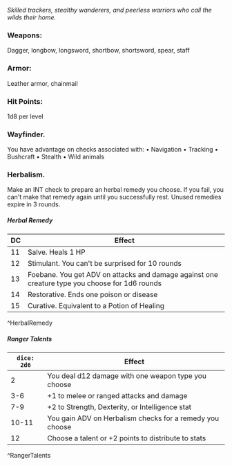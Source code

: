 _Skilled trackers, stealthy wanderers, and peerless warriors who call the wilds their home._

### Weapons: 
Dagger, longbow, longsword, shortbow, shortsword, spear, staff
### Armor: 
Leather armor, chainmail
### Hit Points: 
1d8 per level
### Wayfinder. 
You have advantage on checks associated with:
• Navigation
• Tracking
• Bushcraft
• Stealth
• Wild animals
### Herbalism.
Make an INT check to prepare an herbal remedy you choose. If you fail, you can't make that remedy again until you successfully rest. Unused remedies expire in 3 rounds.
##### Herbal Remedy
| DC  | Effect                                                                                         |
| --- | ---------------------------------------------------------------------------------------------- |
| 11  | Salve. Heals 1 HP                                                                              |
| 12  | Stimulant. You can't be surprised for 10 rounds                                                |
| 13  | Foebane. You get ADV on attacks and damage against one creature type you choose for 1d6 rounds |
| 14  | Restorative. Ends one poison or disease                                                        |
| 15  | Curative. Equivalent to a Potion of Healing                                                    |
^HerbalRemedy
##### Ranger Talents
| `dice: 2d6` | Effect                                                   |
| ----------- | -------------------------------------------------------- |
| 2           | You deal d12 damage with one weapon type you choose      |
| 3-6         | +1 to melee or ranged attacks and damage                 |
| 7-9         | +2 to Strength, Dexterity, or Intelligence stat          |
| 10-11       | You gain ADV on Herbalism checks for a remedy you choose |
| 12          | Choose a talent or +2 points to distribute to stats      |
^RangerTalents